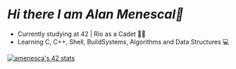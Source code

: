 # ***Hi there I am Alan Menescal👋***
- Currently studying at 42 | Rio as a Cadet 👨‍💻
- Learning C, C++, Shell, BuildSystems, Algorithms and Data Structures 💻

[![amenesca's 42 stats](https://badge42.vercel.app/api/v2/cl4mzk6kp001109i3vjrywrb2/stats?cursusId=21&coalitionId=undefined)](https://github.com/JaeSeoKim/badge42)
